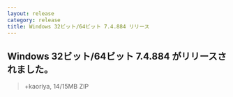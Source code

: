 ```yaml
---
layout: release
category: release
title: Windows 32ビット/64ビット 7.4.884 リリース
---
```

## Windows 32ビット/64ビット 7.4.884 がリリースされました。

> +kaoriya, 14/15MB ZIP
